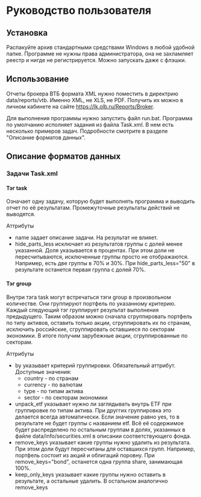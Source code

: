 ﻿# Руководство пользователя

## Установка
Распакуйте архив стандартными средствами Windows в любой удобной папке. Программе не нужны права администратора, она не захламляет реестр и нигде не регистрируется. Можно запускать даже с флэшки.

## Использование
Отчеты брокера ВТБ формата XML нужно поместить в директрию data/reports/vtb. Именно XML, не XLS, не PDF. Получить их можно в личном кабинете на сайте https://lk.olb.ru/Reports/Broker. 

Для выполнения программы нужно запустить файл run.bat. Программа по умолчанию исполняет задания из файла Task.xml. В нем есть несколько примеров задач. Подробности смотрите в разделе "Описание форматов данных".

## Описание форматов данных

### Задачи Task.xml

#### Тэг task

Означает одну задачу, которую будет выполнять программа и выводить отчет по её результатам. Промежуточные результаты действий не выводятся.

Аттрибуты

* name задает описание задачи. На результат не влияет.
* hide_parts_less исключает из результатов группы с долей менее указанной. Доля указывается в процентах. При этом доли не пересчитываются, исключенные группы просто не отображаются. Например, есть две группы в 70% и 30%. При hide_parts_less="50" в результате останется первая группа с долей 70%.

#### Тэг group

Внутри тэга task могут встречаться тэги group в произвольном количестве. Они группируют портфель по указанному критерию. Каждый следующий тэг группирует результат выполнения предыдущего. Таким образом можно сначала сгруппировать портфель по типу активов, оставить только акции, сгруппировать их по странам, исключить российские, сгруппировать оставшиеся по секторам экономики. В итоге получим зарубежные акции, сгруппированные по секторам.

Аттрибуты

* by указывает критерий группировки. Обязательный аттрибут. Доступные значения: 
	* country - по странам
	* currency - по валютам
	* type - по типам актива
	* sector - по секторам экономики
* unpack_etf указывает нужно ли заглядывать внутрь ETF при группировке по типам актива. При друггих группировка это делается всегда автоматически. Если значение равно yes, то в результате не будет группы с названием etf. Всё её содержимое будет распределено по остальным группам в долях, указанных в файле data/info/securities.xml в описании соответствующего фонда.
* remove_keys указывает какие группы нужно удалить из результата. При этом доли будут пересчитаны для оставшихся групп. Например, портфель состоит из акций и облигаций поровну. При remove_keys="bond", останется одна группа share, занимающая 100%.
* keep_only_keys указывает какие группы нужно оставить в результате, а остальные удалить. В остальном аналогично remove_keys 
